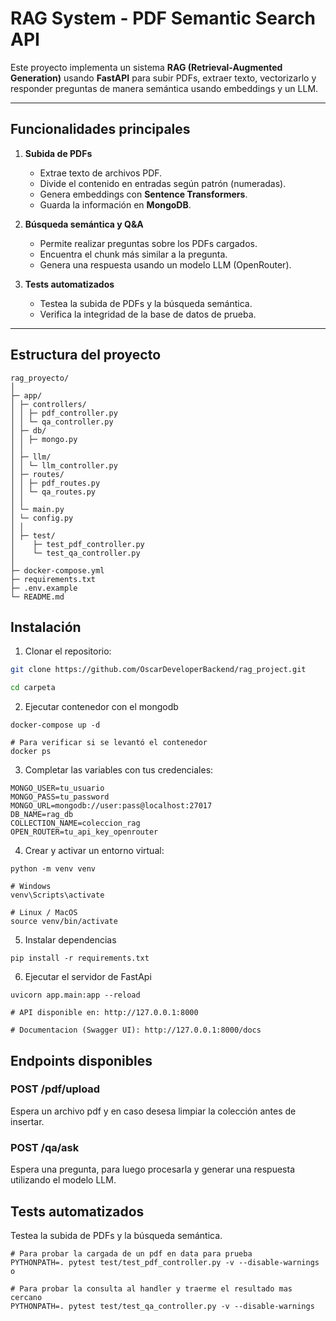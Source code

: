 # RAG System - PDF Semantic Search API

Este proyecto implementa un sistema **RAG (Retrieval-Augmented Generation)** usando **FastAPI** para subir PDFs, extraer texto, vectorizarlo y responder preguntas de manera semántica usando embeddings y un LLM.

---

## Funcionalidades principales

1. **Subida de PDFs**
   - Extrae texto de archivos PDF.
   - Divide el contenido en entradas según patrón (numeradas).
   - Genera embeddings con **Sentence Transformers**.
   - Guarda la información en **MongoDB**.

2. **Búsqueda semántica y Q&A**
   - Permite realizar preguntas sobre los PDFs cargados.
   - Encuentra el chunk más similar a la pregunta.
   - Genera una respuesta usando un modelo LLM (OpenRouter).

3. **Tests automatizados**
   - Testea la subida de PDFs y la búsqueda semántica.
   - Verifica la integridad de la base de datos de prueba.

---

## Estructura del proyecto

```
rag_proyecto/
│
├─ app/
│ ├─ controllers/
│ │ ├─ pdf_controller.py
│ │ └─ qa_controller.py
│ ├─ db/
│ │ ├─ mongo.py
│ │ 
│ ├─ llm/
│ │ └─ llm_controller.py
│ ├─ routes/
│ │ ├─ pdf_routes.py
│ │ └─ qa_routes.py
│ │ 
│ └─ main.py
│ └─ config.py 
│ │ 
│ ├─ test/
│    ├─ test_pdf_controller.py
│    └─ test_qa_controller.py
│
├─ docker-compose.yml
├─ requirements.txt
├─ .env.example
└─ README.md
```

## Instalación

1. Clonar el repositorio:

```bash
git clone https://github.com/OscarDeveloperBackend/rag_project.git

cd carpeta
```

2. Ejecutar contenedor con el mongodb 

```
docker-compose up -d 

# Para verificar si se levantó el contenedor
docker ps
```
3. Completar las variables con tus credenciales:

```
MONGO_USER=tu_usuario
MONGO_PASS=tu_password
MONGO_URL=mongodb://user:pass@localhost:27017
DB_NAME=rag_db
COLLECTION_NAME=coleccion_rag
OPEN_ROUTER=tu_api_key_openrouter
```


4. Crear y activar un entorno virtual:

```
python -m venv venv

# Windows
venv\Scripts\activate

# Linux / MacOS
source venv/bin/activate
```

5. Instalar dependencias

```
pip install -r requirements.txt
```


6. Ejecutar el servidor de FastApi
```
uvicorn app.main:app --reload

# API disponible en: http://127.0.0.1:8000

# Documentacion (Swagger UI): http://127.0.0.1:8000/docs
```

## Endpoints disponibles

### POST /pdf/upload

Espera un archivo pdf y en caso desesa limpiar la colección antes de insertar.


### POST /qa/ask

Espera una pregunta, para luego procesarla y generar una respuesta utilizando el modelo LLM.

## Tests automatizados

Testea la subida de PDFs y la búsqueda semántica.

```
# Para probar la cargada de un pdf en data para prueba
PYTHONPATH=. pytest test/test_pdf_controller.py -v --disable-warnings
o

# Para probar la consulta al handler y traerme el resultado mas cercano
PYTHONPATH=. pytest test/test_qa_controller.py -v --disable-warnings

```
